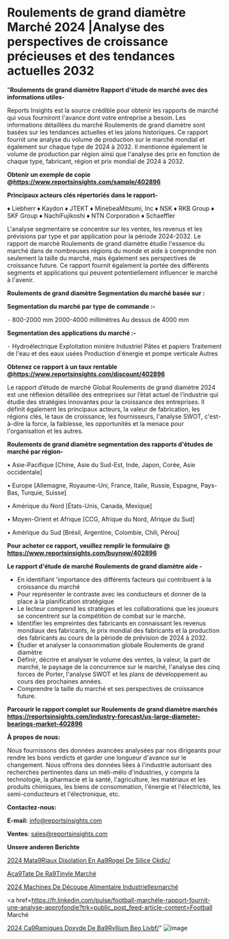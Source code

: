 # Roulements de grand diamètre Marché 2024 |Analyse des perspectives de croissance précieuses et des tendances actuelles 2032

"<strong>Roulements de grand diamètre Rapport d'étude de marché avec des informations utiles-</strong>

Reports Insights est la source crédible pour obtenir les rapports de marché qui vous fourniront l'avance dont votre entreprise a besoin. Les informations détaillées du marché Roulements de grand diamètre sont basées sur les tendances actuelles et les jalons historiques. Ce rapport fournit une analyse du volume de production sur le marché mondial et également sur chaque type de 2024 à 2032. Il mentionne également le volume de production par région ainsi que l'analyse des prix en fonction de chaque type, fabricant, région et prix mondial de 2024 à 2032.

<strong><b>Obtenir un exemple de copie @</b></strong><a href=https://www.reportsinsights.com/sample/402896><strong><b>https://www.reportsinsights.com/sample/402896</b></strong></a>

<b>Principaux acteurs clés répertoriés dans le rapport-</b>

<b> </b>♦ Liebherr
♦ Kaydon
♦ JTEKT
♦ MinebeaMitsumi, Inc
♦ NSK
♦ RKB Group
♦ SKF Group
♦ NachiFujikoshi
♦ NTN Corporation
♦ Schaeffler

L'analyse segmentaire se concentre sur les ventes, les revenus et les prévisions par type et par application pour la période 2024-2032. Le rapport de marché Roulements de grand diamètre étudie l'essence du marché dans de nombreuses régions du monde et aide à comprendre non seulement la taille du marché, mais également ses perspectives de croissance future. Ce rapport fournit également la portée des différents segments et applications qui peuvent potentiellement influencer le marché à l'avenir.

<strong>Roulements de grand diamètre Segmentation du marché basée sur :</strong>

<strong>Segmentation du marché par type de commande :-</strong>

⁃ 800-2000 mm
2000-4000 millimètres
Au dessus de 4000 mm

<strong>Segmentation des applications du marché :-</strong>

⁃ Hydroélectrique
Exploitation minière
Industriel
Pâtes et papiers
Traitement de l'eau et des eaux usées
Production d'énergie et pompe verticale
Autres

<strong><b>Obtenez ce rapport à un taux rentable @</b></strong><a href=https://www.reportsinsights.com/discount/402896><strong><b>https://www.reportsinsights.com/discount/402896</b></strong></a>

Le rapport d’étude de marché Global Roulements de grand diamètre 2024 est une réflexion détaillée des entreprises sur l’état actuel de l’industrie qui étudie des stratégies innovantes pour la croissance des entreprises. Il définit également les principaux acteurs, la valeur de fabrication, les régions clés, le taux de croissance, les fournisseurs, l'analyse SWOT, c'est-à-dire la force, la faiblesse, les opportunités et la menace pour l'organisation et les autres.

<strong>Roulements de grand diamètre segmentation des rapports d'études de marché par région-</strong>

• Asie-Pacifique [Chine, Asie du Sud-Est, Inde, Japon, Corée, Asie occidentale]

• Europe [Allemagne, Royaume-Uni, France, Italie, Russie, Espagne, Pays-Bas, Turquie, Suisse]

• Amérique du Nord [États-Unis, Canada, Mexique]

• Moyen-Orient et Afrique [CCG, Afrique du Nord, Afrique du Sud]

• Amérique du Sud [Brésil, Argentine, Colombie, Chili, Pérou]

<strong>Pour acheter ce rapport, veuillez remplir le formulaire @   <a href=https://www.reportsinsights.com/buynow/402896>https://www.reportsinsights.com/buynow/402896</a></strong>

<strong>Le rapport d'étude de marché Roulements de grand diamètre aide -</strong>
<ul>
  <li>En identifiant 'importance des différents facteurs qui contribuent à la croissance du marché</li>
  <li>Pour représenter le contraste avec les conducteurs et donner de la place à la planification stratégique</li>
  <li>Le lecteur comprend les stratégies et les collaborations que les joueurs se concentrent sur la compétition de combat sur le marché.</li>
  <li>Identifier les empreintes des fabricants en connaissant les revenus mondiaux des fabricants, le prix mondial des fabricants et la production des fabricants au cours de la période de prévision de 2024 à 2032.</li>
  <li>Étudier et analyser la consommation globale Roulements de grand diamètre</li>
  <li>Définir, décrire et analyser le volume des ventes, la valeur, la part de marché, le paysage de la concurrence sur le marché, l'analyse des cinq forces de Porter, l'analyse SWOT et les plans de développement au cours des prochaines années.</li>
  <li>Comprendre la taille du marché et ses perspectives de croissance future.</li>
</ul>

<strong>Parcourir le rapport complet sur Roulements de grand diamètre marchés <a href=https://reportsinsights.com/industry-forecast/us-large-diameter-bearings-market-402896>https://reportsinsights.com/industry-forecast/us-large-diameter-bearings-market-402896</a></strong>

<strong>À propos de nous:</strong>

Nous fournissons des données avancées analysées par nos dirigeants pour rendre les bons verdicts et garder une longueur d'avance sur le changement. Nous offrons des données liées à l'industrie autorisant des recherches pertinentes dans un méli-mélo d'industries, y compris la technologie, la pharmacie et la santé, l'agriculture, les matériaux et les produits chimiques, les biens de consommation, l'énergie et l'électricité, les semi-conducteurs et l'électronique, etc.

<strong>Contactez-nous:</strong>

<strong>E-mail:</strong> <a href=mailto:info@reportsinsights.com>info@reportsinsights.com</a>

<strong>Ventes</strong>: <a href=mailto:sales@reportsinsights.com>sales@reportsinsights.com</a>

<strong>Unsere anderen Berichte</strong>

<a href=https://www.linkedin.com/pulse/2024-mat%C3%A9riaux-disolation-en-a%C3%A9rogel-de-silice-ckdic/>2024 Mata9Riaux Disolation En Aa9Rogel De Silice Ckdic/</a>

<a href=https://www.linkedin.com/pulse/ac%C3%A9tate-de-r%C3%A9tinyle-march%C3%A9-2024-part-croissance-e7wre/>Aca9Tate De Ra9Tinyle Marché</a>

<a href=https://www.linkedin.com/pulse/2024-machines-de-découpe-alimentaire-industriellesmarché-rnl8c/>2024 Machines De Découpe Alimentaire Industriellesmarché</a>

<a href=https://fr.linkedin.com/pulse/football-marchéle-rapport-fournit-une-analyse-approfondie?trk=public_post_feed-article-content>Football Marché</a>

<a href=https://www.linkedin.com/pulse/2024-c%C3%A9ramiques-doxyde-de-b%C3%A9ryllium-beo-livbf/>2024 Ca9Ramiques Doxyde De Ba9Ryllium Beo Livbf/</a>"
![image](https://github.com/daminid12/RItrends/assets/158430485/6d1ce4d7-f30b-47fd-a689-3914e5ec722e)
